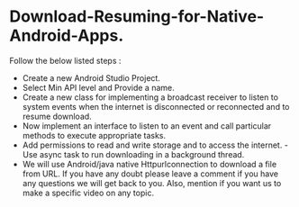 # Download-Resuming-for-Native-Android-Apps.
Follow the below listed steps :

- Create a new Android Studio Project. 
- Select Min API level and Provide a name. 
- Create a new class for implementing a broadcast receiver to listen to system events when the internet is disconnected or reconnected and to resume download. 
- Now implement an interface to listen to an event and call particular methods to execute appropriate tasks. 
- Add permissions to read and write storage and to access the internet. -Use async task to run downloading in a background thread. 
- We will use Android/java native Httpurlconnection to download a file from URL. If you have any doubt please leave a comment if you have any questions we will get back to you. Also, mention if you want us to make a specific video on any topic.

